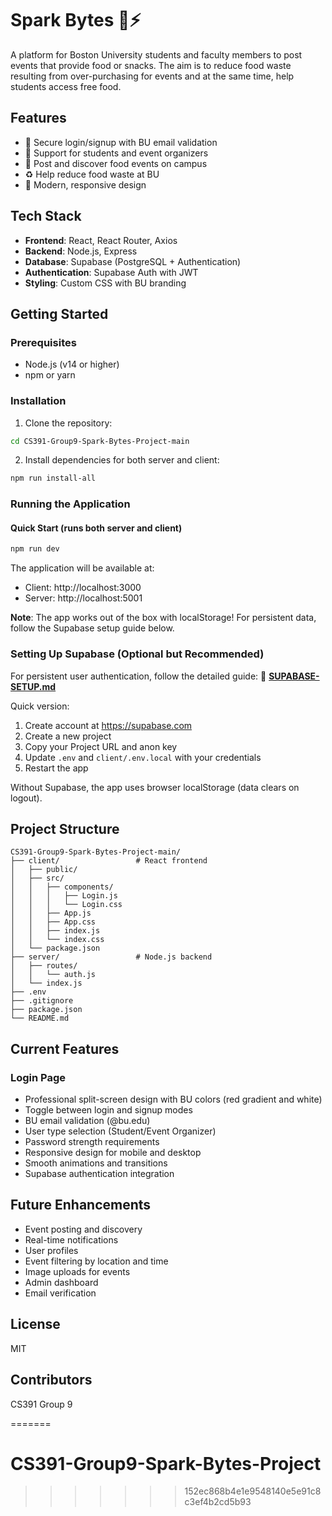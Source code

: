 # Spark Bytes 🍕⚡

A platform for Boston University students and faculty members to post events that provide food or snacks. The aim is to reduce food waste resulting from over-purchasing for events and at the same time, help students access free food.

## Features

- 🔐 Secure login/signup with BU email validation
- 👥 Support for students and event organizers
- 🍔 Post and discover food events on campus
- ♻️ Help reduce food waste at BU
- 📱 Modern, responsive design

## Tech Stack

- **Frontend**: React, React Router, Axios
- **Backend**: Node.js, Express
- **Database**: Supabase (PostgreSQL + Authentication)
- **Authentication**: Supabase Auth with JWT
- **Styling**: Custom CSS with BU branding

## Getting Started

### Prerequisites

- Node.js (v14 or higher)
- npm or yarn

### Installation

1. Clone the repository:
```bash
cd CS391-Group9-Spark-Bytes-Project-main
```

2. Install dependencies for both server and client:
```bash
npm run install-all
```

### Running the Application

#### Quick Start (runs both server and client)
```bash
npm run dev
```

The application will be available at:
- Client: http://localhost:3000
- Server: http://localhost:5001

**Note**: The app works out of the box with localStorage! For persistent data, follow the Supabase setup guide below.

### Setting Up Supabase (Optional but Recommended)

For persistent user authentication, follow the detailed guide:
📖 **[SUPABASE-SETUP.md](./SUPABASE-SETUP.md)**

Quick version:
1. Create account at https://supabase.com
2. Create a new project
3. Copy your Project URL and anon key
4. Update `.env` and `client/.env.local` with your credentials
5. Restart the app

Without Supabase, the app uses browser localStorage (data clears on logout).

## Project Structure

```
CS391-Group9-Spark-Bytes-Project-main/
├── client/                 # React frontend
│   ├── public/
│   ├── src/
│   │   ├── components/
│   │   │   ├── Login.js
│   │   │   └── Login.css
│   │   ├── App.js
│   │   ├── App.css
│   │   ├── index.js
│   │   └── index.css
│   └── package.json
├── server/                 # Node.js backend
│   ├── routes/
│   │   └── auth.js
│   └── index.js
├── .env
├── .gitignore
├── package.json
└── README.md
```

## Current Features

### Login Page
- Professional split-screen design with BU colors (red gradient and white)
- Toggle between login and signup modes
- BU email validation (@bu.edu)
- User type selection (Student/Event Organizer)
- Password strength requirements
- Responsive design for mobile and desktop
- Smooth animations and transitions
- Supabase authentication integration

## Future Enhancements

- Event posting and discovery
- Real-time notifications
- User profiles
- Event filtering by location and time
- Image uploads for events
- Admin dashboard
- Email verification

## License

MIT

## Contributors

CS391 Group 9


=======
# CS391-Group9-Spark-Bytes-Project
>>>>>>> 152ec868b4e1e9548140e5e91c8c3ef4b2cd5b93
